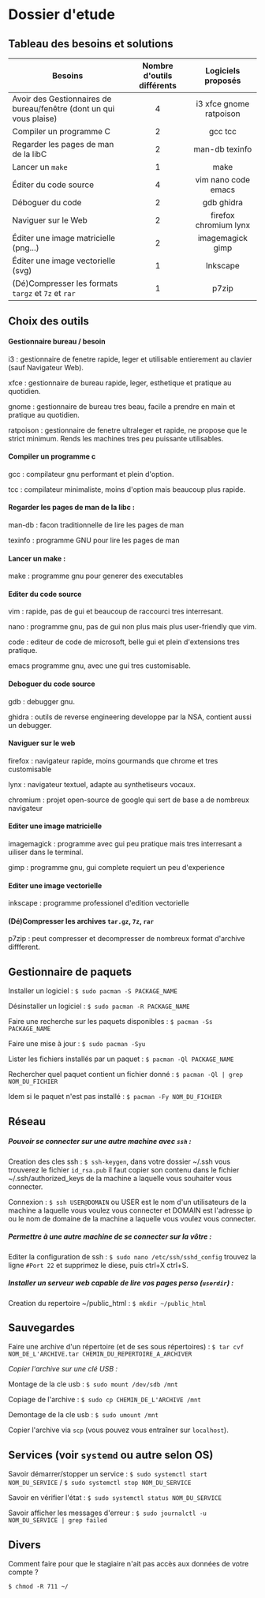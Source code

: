 # Dossier d'etude

## Tableau des besoins et solutions

| Besoins                                                                             | Nombre d'outils différents | Logiciels proposés |
| ---------------------------------------------------------------------------------- | :-------------------------:| :-----------------:|
| Avoir des Gestionnaires de bureau/fenêtre (dont un qui vous plaise)                | 4                          | i3 xfce gnome ratpoison |
| Compiler un programme C                                                            | 2                          | gcc tcc            |
| Regarder les pages de man de la libC                                               | 2                          | man-db texinfo     |
| Lancer un `make`                                                                   | 1                          | make               |
| Éditer du code source                                                              | 4                          | vim nano code emacs |
| Déboguer du code                                                                   | 2                          | gdb ghidra         |
| Naviguer sur le Web                                                                | 2                          | firefox chromium lynx |
| Éditer une image matricielle (png...)                                              | 2                          | imagemagick gimp   |
| Éditer une image vectorielle (svg)                                                 | 1                          | Inkscape           |
| (Dé)Compresser les formats `targz` et `7z` et `rar`                                | 1                          | p7zip              |

## Choix des outils

#### Gestionnaire bureau / besoin

i3 : gestionnaire de fenetre rapide, leger et utilisable entierement au clavier (sauf Navigateur Web).

xfce : gestionnaire de bureau rapide, leger, esthetique et pratique au quotidien.

gnome : gestionnaire de bureau tres beau, facile a prendre en main et pratique au quotidien.

ratpoison : gestionnaire de fenetre ultraleger et rapide, ne propose que le strict minimum. Rends les machines tres peu puissante utilisables.

#### Compiler un programme c

gcc : compilateur gnu performant et plein d'option.

tcc : compilateur minimaliste, moins d'option mais beaucoup plus rapide.

#### Regarder les pages de man de la libc :

man-db : facon traditionnelle de lire les pages de man

texinfo : programme GNU pour lire les pages de man

#### Lancer un make :

make  : programme gnu pour generer des executables

#### Editer du code source

vim : rapide, pas de gui et beaucoup de raccourci tres interresant.

nano : programme gnu, pas de gui non plus mais plus user-friendly que vim.

code : editeur de code de microsoft, belle gui et plein d'extensions tres pratique.

emacs programme gnu, avec une gui tres customisable.

#### Deboguer du code source

gdb : debugger gnu.

ghidra : outils de reverse engineering developpe par la NSA, contient aussi un debugger.

#### Naviguer sur le web

firefox : navigateur rapide, moins gourmands que chrome et tres customisable

lynx : navigateur textuel, adapte au synthetiseurs vocaux.

chromium : projet open-source de google qui sert de base a de nombreux navigateur

#### Editer une image matricielle

imagemagick : programme avec gui peu pratique mais tres interresant a uiliser dans le terminal.

gimp : programme gnu, gui complete requiert un peu d'experience

#### Editer une image vectorielle

inkscape : programme professionel d'edition vectorielle

#### (Dé)Compresser les archives `tar.gz`, `7z`, `rar`

p7zip : peut compresser et decompresser de nombreux format d'archive diffferent.

## Gestionnaire de paquets

Installer un logiciel : `$ sudo pacman -S PACKAGE_NAME`

Désinstaller un logiciel : `$ sudo pacman -R PACKAGE_NAME`

Faire une recherche sur les paquets disponibles : `$ pacman -Ss PACKAGE_NAME`

Faire une mise à jour : `$ sudo pacman -Syu`

Lister les fichiers installés par un paquet : `$ pacman -Ql PACKAGE_NAME`

Rechercher quel paquet contient un fichier donné : `$ pacman -Ql | grep NOM_DU_FICHIER`

Idem si le paquet n'est pas installé : `$ pacman -Fy NOM_DU_FICHIER`


## Réseau

##### Pouvoir se connecter sur une autre machine avec `ssh` :

Creation des cles ssh : `$ ssh-keygen`, dans votre dossier ~/.ssh vous trouverez le fichier `id_rsa.pub` il faut copier son contenu dans le fichier ~/.ssh/authorized_keys de la machine a laquelle vous souhaiter vous connecter.

Connexion : `$ ssh USER@DOMAIN` ou USER est le nom d'un utilisateurs de la machine a laquelle vous voulez vous connecter et DOMAIN est l'adresse ip ou le nom de domaine de la machine a laquelle vous voulez vous connecter.

##### Permettre à une autre machine de se connecter sur la vôtre :

Editer la configuration de ssh : `$ sudo nano /etc/ssh/sshd_config` trouvez la ligne `#Port 22` et supprimez le diese, puis ctrl+X ctrl+S.

##### Installer un serveur web capable de lire vos pages perso (`userdir`) :

Creation du repertoire ~/public_html : `$ mkdir ~/public_html`

## Sauvegardes

Faire une archive d'un répertoire (et de ses sous répertoires) : `$ tar cvf NOM_DE_L'ARCHIVE.tar CHEMIN_DU_REPERTOIRE_A_ARCHIVER`

*Copier l'archive sur une clé USB :* 

Montage de la cle usb : `$ sudo mount /dev/sdb /mnt`

Copiage de l'archive : `$ sudo cp CHEMIN_DE_L'ARCHIVE /mnt`

Demontage de la cle usb : `$ sudo umount /mnt`

Copier l'archive via `scp` (vous pouvez vous entraîner sur `localhost`).

## Services (voir `systemd` ou autre selon OS)

Savoir démarrer/stopper un service : `$ sudo systemctl start NOM_DU_SERVICE` / `$ sudo systemctl stop NOM_DU_SERVICE`

Savoir en vérifier l'état : `$ sudo systemctl status NOM_DU_SERVICE`

Savoir afficher les messages d'erreur : `$ sudo journalctl -u NOM_DU_SERVICE | grep failed`

## Divers

Comment faire pour que le stagiaire n'ait pas accès aux données de votre compte ?

`$ chmod -R 711 ~/` 

